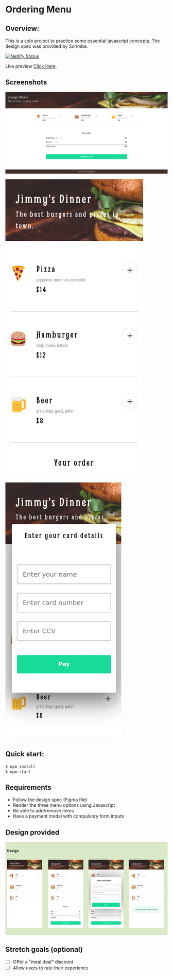 # Ordering Menu

## Overview:

This is a solo project to practice some essential javascript concepts. The design spec was provided by Scrimba.

[![Netlify Status](https://api.netlify.com/api/v1/badges/d939b58a-8e77-48eb-b3ed-e0d5bfeb6295/deploy-status)](https://app.netlify.com/sites/ordering-func/deploys)

Live preview [Click Here](https://ordering-func.netlify.app/).

## Screenshots

![Web](Images/web.png)

![Mobile](Images/mobile.png)

![Mobile with active modal](Images/mobile2.png)

## Quick start:

```
$ npm install
$ npm start
```

## Requirements

- Follow the design spec (Figma file)
- Render the three menu options using Javascript
- Be able to add/remove items
- Have a payment modal with compulsory form inputs

## Design provided

![Figma Design](./Images/figma_design.png)

## Stretch goals (optional)

- [ ] Offer a "meal deal" discount
- [ ] Allow users to rate their experience
